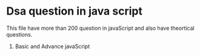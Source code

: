 
# Dsa question in java script
 This file have more than 200 question in javaScript and also have theortical questions.
  
  1. Basic and Advance javaScript  
